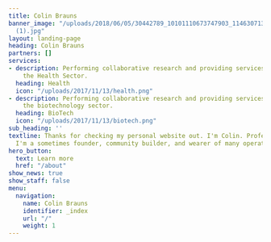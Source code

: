 ```yaml
---
title: Colin Brauns
banner_image: "/uploads/2018/06/05/30442789_10101110673747903_1146307134711922688_o
  (1).jpg"
layout: landing-page
heading: Colin Brauns
partners: []
services:
- description: Performing collaborative research and providing services to support
    the Health Sector.
  heading: Health
  icon: "/uploads/2017/11/13/health.png"
- description: Performing collaborative research and providing services to support
    the biotechnology sector.
  heading: BioTech
  icon: "/uploads/2017/11/13/biotech.png"
sub_heading: ''
textline: Thanks for checking my personal website out. I'm Colin. Professionally,
  I'm a sometimes founder, community builder, and wearer of many operational hats.
hero_button:
  text: Learn more
  href: "/about"
show_news: true
show_staff: false
menu:
  navigation:
    name: Colin Brauns
    identifier: _index
    url: "/"
    weight: 1
---
```

